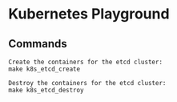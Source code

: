 # Kubernetes Playground


## Commands
```
Create the containers for the etcd cluster:
make k8s_etcd_create

Destroy the containers for the etcd cluster:
make k8s_etcd_destroy
```

